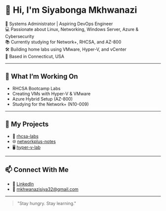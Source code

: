 # 👋 Hi, I'm Siyabonga Mkhwanazi

🎯 Systems Administrator | Aspiring DevOps Engineer  
💻 Passionate about Linux, Networking, Windows Server, Azure & Cybersecurity  
📚 Currently studying for Network+, RHCSA, and AZ-800  
🛠️ Building home labs using VMware, Hyper-V, and vCenter  
📍 Based in Connecticut, USA

---

## 🌱 What I’m Working On

- RHCSA Bootcamp Labs
- Creating VMs with Hyper-V & VMware
- Azure Hybrid Setup (AZ-800)
- Studying for the Network+ (N10-009)

---

## 📂 My Projects

- 🔧 [rhcsa-labs](https://github.com/siya-linuxadmin/rhcsa-labs)
- 🌐 [networkplus-notes](https://github.com/siya-linuxadmin/networkplus-notes)
- 🖥️ [hyper-v-lab](https://github.com/siya-linuxadmin/hyper-v-lab)

---

## 📫 Connect With Me

- 💼 [LinkedIn](https://www.linkedin.com/in/siyabonga-mkhwanazi-99486b108)
- 📧 mkhwanazisiya32@gmail.com

---

> "Stay hungry. Stay learning."
